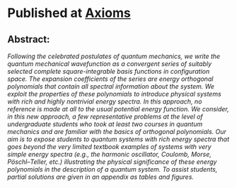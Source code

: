 # Published at [Axioms](https://www.mdpi.com/2075-1680/12/4/334 "My First Paper")

## Abstract: 
_Following the celebrated postulates of quantum mechanics, we write the quantum mechanical wavefunction as a convergent series of suitably selected complete square-integrable basis functions in configuration space. The expansion coefficients of the series are energy orthogonal polynomials that contain all spectral information about the system. We exploit the properties of these polynomials to introduce physical systems with rich and highly nontrivial energy spectra. In this approach, no reference is made at all to the usual potential energy function. We consider, in this new approach, a few representative problems at the level of undergraduate students who took at least two courses in quantum mechanics and are familiar with the basics of orthogonal polynomials. Our aim is to expose students to quantum systems with rich energy spectra that goes beyond the very limited textbook examples of systems with very simple energy spectra (e.g., the harmonic oscillator, Coulomb, Morse, Pöschl–Teller, etc.) illustrating the physical significance of these energy polynomials in the description of a quantum system. To assist students, partial solutions are given in an appendix as tables and figures._
